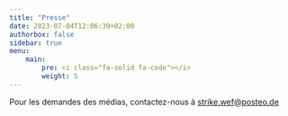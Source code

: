 ```yaml
---
title: "Presse"
date: 2023-07-04T12:06:39+02:00
authorbox: false
sidebar: true
menu: 
    main:
        pre: <i class="fa-solid fa-code"></i>
        weight: 5
---
```


Pour les demandes des médias, contactez-nous à <strike.wef@posteo.de>
